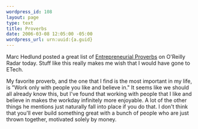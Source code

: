 ```yaml
--- 
wordpress_id: 108
layout: page
type: text
title: Proverbs
date: 2006-03-08 12:05:00 -05:00
wordpress_url: urn:uuid:{a.guid}
---
```

<p>Marc Hedlund posted a great list of <a href="http://radar.oreilly.com/archives/2006/03/entrepreneurial_proverbs.html" title="O'Reilly Radar > Entrepreneurial Proverbs">Entrepreneurial Proverbs</a> on O'Reilly Radar today.  Stuff like this really makes me wish that I would have gone to ETech.</p>

<p>My favorite proverb, and the one that I find is the most important  in my life, is "Work only with people you like and believe in."  It seems like we should all already know this, but I've found that working with people that I like and believe in makes the workday infinitely more enjoyable.  A lot of the other things he mentions just naturally fall into place if you do that.  I don't think that you'll ever build something great with a bunch of people who are just thrown together, motivated solely by money.</p>
